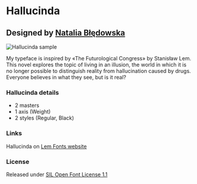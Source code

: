 # Hallucinda
## Designed by [Natalia Błędowska](mailto:n.bledowska@gmail.com)

![Hallucinda sample](https://lemfont.xyz/wp-content/uploads/2021/12/hallucinda4-2048x759.jpg)

My typeface is inspired by «The Futurological Congress» by Stanisław Lem. This novel explores the topic of living in an illusion, the world in which it is no longer possible to distinguish reality from hallucination caused by drugs. Everyone believes in what they see, but is it real?

### Hallucinda details
- 2 masters
- 1 axis (Weight)
- 2 styles (Regular, Black)

### Links

Hallucinda on [Lem Fonts website](https://lemfont.xyz/hallucinda/)

### License

Released under [SIL Open Font License 1.1](https://scripts.sil.org/cms/scripts/page.php?site_id=nrsi&id=ofl)
